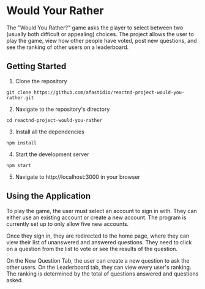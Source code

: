 # Would Your Rather 

The "Would You Rather?" game asks the player to select between two (usually both difficult or appealing) choices. The project allows the user to play the game, view how other people have voted, post new questions, and see the ranking of other users on a leaderboard.

## Getting Started
1. Clone the repository 
```
git clone https://github.com/afastidio/reactnd-project-would-you-rather.git
```
2. Navigate to the repository's directory
```
cd reactnd-project-would-you-rather
```
3. Install all the dependencies
```
npm install
```
4. Start the development server
```
npm start
```
5. Navigate to http://localhost:3000 in your browser

## Using the Application
To play the game, the user must select an account to sign in with. They can either use an existing account or create a new account. The program is currently set up to only allow five new accounts.

Once they sign in, they are redirected to the home page, where they can view their list of unanswered and answered questions. They need to click on a question from the list to vote or see the results of the question. 

On the New Question Tab, the user can create a new question to ask the other users. On the Leaderboard tab, they can view every user's ranking. The ranking is determined by the total of questions answered and questions asked. 